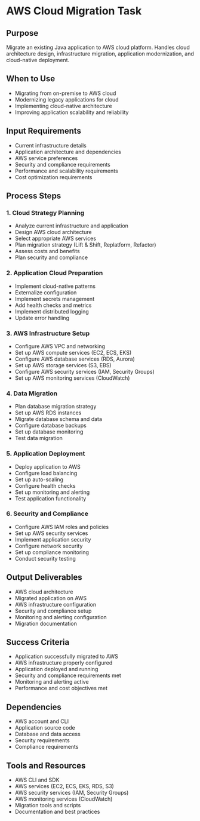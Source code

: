 # AWS Cloud Migration Task

## Purpose

Migrate an existing Java application to AWS cloud platform. Handles cloud architecture design, infrastructure migration, application modernization, and cloud-native deployment.

## When to Use

- Migrating from on-premise to AWS cloud
- Modernizing legacy applications for cloud
- Implementing cloud-native architecture
- Improving application scalability and reliability

## Input Requirements

- Current infrastructure details
- Application architecture and dependencies
- AWS service preferences
- Security and compliance requirements
- Performance and scalability requirements
- Cost optimization requirements

## Process Steps

### 1. Cloud Strategy Planning

- Analyze current infrastructure and application
- Design AWS cloud architecture
- Select appropriate AWS services
- Plan migration strategy (Lift & Shift, Replatform, Refactor)
- Assess costs and benefits
- Plan security and compliance

### 2. Application Cloud Preparation

- Implement cloud-native patterns
- Externalize configuration
- Implement secrets management
- Add health checks and metrics
- Implement distributed logging
- Update error handling

### 3. AWS Infrastructure Setup

- Configure AWS VPC and networking
- Set up AWS compute services (EC2, ECS, EKS)
- Configure AWS database services (RDS, Aurora)
- Set up AWS storage services (S3, EBS)
- Configure AWS security services (IAM, Security Groups)
- Set up AWS monitoring services (CloudWatch)

### 4. Data Migration

- Plan database migration strategy
- Set up AWS RDS instances
- Migrate database schema and data
- Configure database backups
- Set up database monitoring
- Test data migration

### 5. Application Deployment

- Deploy application to AWS
- Configure load balancing
- Set up auto-scaling
- Configure health checks
- Set up monitoring and alerting
- Test application functionality

### 6. Security and Compliance

- Configure AWS IAM roles and policies
- Set up AWS security services
- Implement application security
- Configure network security
- Set up compliance monitoring
- Conduct security testing

## Output Deliverables

- AWS cloud architecture
- Migrated application on AWS
- AWS infrastructure configuration
- Security and compliance setup
- Monitoring and alerting configuration
- Migration documentation

## Success Criteria

- Application successfully migrated to AWS
- AWS infrastructure properly configured
- Application deployed and running
- Security and compliance requirements met
- Monitoring and alerting active
- Performance and cost objectives met

## Dependencies

- AWS account and CLI
- Application source code
- Database and data access
- Security requirements
- Compliance requirements

## Tools and Resources

- AWS CLI and SDK
- AWS services (EC2, ECS, EKS, RDS, S3)
- AWS security services (IAM, Security Groups)
- AWS monitoring services (CloudWatch)
- Migration tools and scripts
- Documentation and best practices
